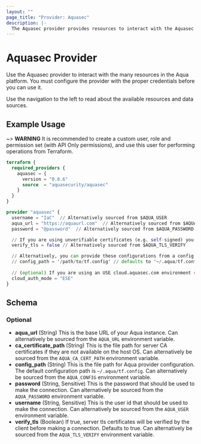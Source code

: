 ```yaml
---
layout: ""
page_title: "Provider: Aquasec"
description: |-
  The Aquasec provider provides resources to interact with the Aquasec API.
---
```


# Aquasec Provider

Use the Aquasec provider to interact with the many resources in the Aqua platform. 
You must configure the provider with the proper credentials before you can use it.

Use the navigation to the left to read about the available resources and data sources.

## Example Usage

~> **WARNING** It is recommended to create a custom user, role and permission set 
(with API Only permissions), and use this user for performing operations from Terraform.

```terraform
terraform {
  required_providers {
    aquasec = {
      version = "0.8.6"
      source  = "aquasecurity/aquasec"
    }
  }
}

provider "aquasec" {
  username = "IaC"  // Alternatively sourced from $AQUA_USER
  aqua_url = "https://aquaurl.com"  // Alternatively sourced from $AQUA_URL
  password = "@password"  // Alternatively sourced from $AQUA_PASSWORD

  // If you are using unverifiable certificates (e.g. self-signed) you may need to disable certificate verification
  verify_tls = false // Alternatively sourced from $AQUA_TLS_VERIFY

  // Alternatively, you can provide these configurations from a config file, and configure the provider as below
  // config_path = '/path/to/tf.config' // defaults to '~/.aqua/tf.config' -- Alternatively sourced from $AQUA_CONFIG
    
  // (optional) If you are using an USE cloud.aquasec.com environment set this to "USE", valid values are "ESE" and "USE". If you are uncertain container Aqua Support
  cloud_auth_mode = "ESE"
}
```

<!-- schema generated by tfplugindocs -->
## Schema

### Optional

- **aqua_url** (String) This is the base URL of your Aqua instance. Can alternatively be sourced from the `AQUA_URL` environment variable.
- **ca_certificate_path** (String) This is the file path for server CA certificates if they are not available on the host OS. Can alternatively be sourced from the `AQUA_CA_CERT_PATH` environment variable.
- **config_path** (String) This is the file path for Aqua provider configuration. The default configuration path is `~/.aqua/tf.config`. Can alternatively be sourced from the `AQUA_CONFIG` environment variable.
- **password** (String, Sensitive) This is the password that should be used to make the connection. Can alternatively be sourced from the `AQUA_PASSWORD` environment variable.
- **username** (String, Sensitive) This is the user id that should be used to make the connection. Can alternatively be sourced from the `AQUA_USER` environment variable.
- **verify_tls** (Boolean) If true, server tls certificates will be verified by the client before making a connection. Defaults to true. Can alternatively be sourced from the `AQUA_TLS_VERIFY` environment variable.